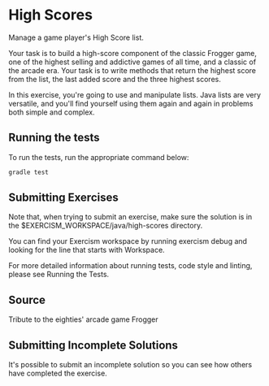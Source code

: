 # High Scores
Manage a game player's High Score list.

Your task is to build a high-score component of the classic Frogger game, one of the highest selling and addictive games of all time, and a classic of the arcade era. Your task is to write methods that return the highest score from the list, the last added score and the three highest scores.

In this exercise, you're going to use and manipulate lists. Java lists are very versatile, and you'll find yourself using them again and again in problems both simple and complex.

## Running the tests
To run the tests, run the appropriate command below:

```sh
gradle test
```

## Submitting Exercises
Note that, when trying to submit an exercise, make sure the solution is in the $EXERCISM_WORKSPACE/java/high-scores directory.

You can find your Exercism workspace by running exercism debug and looking for the line that starts with Workspace.

For more detailed information about running tests, code style and linting, please see Running the Tests.

## Source
Tribute to the eighties' arcade game Frogger

## Submitting Incomplete Solutions
It's possible to submit an incomplete solution so you can see how others have completed the exercise.